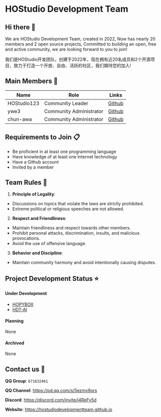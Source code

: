 # HOStudio Development Team
## Hi there 👋

We are HOStudio Development Team, created in 2022, Now has nearly 20 members and 2 open source projects, Committed to building an open, free and active community, we are looking forward to you to join!

我们是HOStudio开发团队，创建于2022年，现在拥有近20名成员和2个开源项目，致力于打造一个开放、自由、活跃的社区，我们期待您的加入!  

## Main Members 👥
**Name**|**Role**|**Links**|
--------|--------|---------|
HOStudio123|Community Leader|[Github](https://github.com/HOStudio123)
ywe3|Community Administrator|[Github](https://github.com/ywe3)
chun-awa|Community Administrator|[Github](https://github.com/chun-awa)

## Requirements to Join 📋
- Be proficient in at least one programming language
- Have knowledge of at least one Internet technology
- Have a Github account
- Invited by a member

## Team Rules 📘

1. **Principle of Legality**:
- Discussions on topics that violate the laws are strictly prohibited.
- Extreme political or religious speeches are not allowed.

2. **Respect and Friendliness**:
- Maintain friendliness and respect towards other members.
- Prohibit personal attacks, discrimination, insults, and malicious provocations.
- Avoid the use of offensive language.

3. **Behavior and Discipline**:
- Maintain community harmony and avoid intentionally causing disputes.

## Project Development Status ⭐️
#### Under Development
- [HOPYBOX](https://github.com/HOStudio123/HOPYBOX)
- [HDT-AI](https://github.com/HOStudioDevelopmentTeam/HDT-AI)

#### Planning
None
#### Archived
None

## Contact us 🔗
**QQ Group**: `671632461`

**QQ Channel**: <https://pd.qq.com/s/5ezmv9ors>

**Discord**: <https://discord.com/invite/j4ReFy5d>

**Website**: <https://hostudiodevelopmentteam.github.io>
